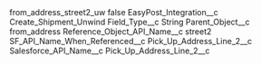 <?xml version="1.0" encoding="UTF-8"?>
<CustomMetadata xmlns="http://soap.sforce.com/2006/04/metadata" xmlns:xsi="http://www.w3.org/2001/XMLSchema-instance" xmlns:xsd="http://www.w3.org/2001/XMLSchema">
    <label>from_address_street2_uw</label>
    <protected>false</protected>
    <values>
        <field>EasyPost_Integration__c</field>
        <value xsi:type="xsd:string">Create_Shipment_Unwind</value>
    </values>
    <values>
        <field>Field_Type__c</field>
        <value xsi:type="xsd:string">String</value>
    </values>
    <values>
        <field>Parent_Object__c</field>
        <value xsi:type="xsd:string">from_address</value>
    </values>
    <values>
        <field>Reference_Object_API_Name__c</field>
        <value xsi:type="xsd:string">street2</value>
    </values>
    <values>
        <field>SF_API_Name_When_Referenced__c</field>
        <value xsi:type="xsd:string">Pick_Up_Address_Line_2__c</value>
    </values>
    <values>
        <field>Salesforce_API_Name__c</field>
        <value xsi:type="xsd:string">Pick_Up_Address_Line_2__c</value>
    </values>
</CustomMetadata>
